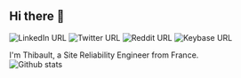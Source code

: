 ## Hi there 👋
![LinkedIn URL](https://img.shields.io/twitter/url?label=linkedin&logo=linkedin&style=social&url=https%3A%2F%2Flinkedin.com%2Fin%2Fthazelart)
![Twitter URL](https://img.shields.io/twitter/url?label=twitter&style=social&url=https%3A%2F%2Ftwitter.com%2Fthazelart)
![Reddit URL](https://img.shields.io/twitter/url?label=reddit&logo=reddit&style=social&url=https%3A%2F%2Fwww.reddit.com%2Fuser%2Fthazelart)
![Keybase URL](https://img.shields.io/twitter/url?label=Keybase&logo=keybase&style=social&url=https%3A%2F%2Fkeybase.io%2Fthazelart)

I'm Thibault, a Site Reliability Engineer from France.    
![Github stats](https://github-readme-stats.vercel.app/api?username=thazelart&show_icons=true&theme=prussian&hide_title=true)



<!--
**thazelart/thazelart** is a ✨ _special_ ✨ repository because its `README.md` (this file) appears on your GitHub profile.

Here are some ideas to get you started:

- 🔭 I’m currently working on ...
- 🌱 I’m currently learning ...
- 👯 I’m looking to collaborate on ...
- 🤔 I’m looking for help with ...
- 💬 Ask me about ...
- 📫 How to reach me: ...
- 😄 Pronouns: ...
- ⚡ Fun fact: ...
-->
